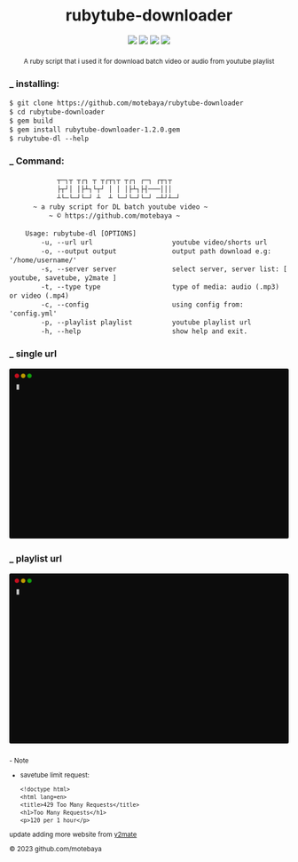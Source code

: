 <div align="center">

# rubytube-downloader

![](https://img.shields.io/badge/motebaya-blue?style=flat&logo=Coursera&logoColor=white)
![](https://img.shields.io/badge/ruby-package-red?logo=ruby)
![](https://img.shields.io/github/downloads/motebaya/yshort-downloader/total.svg?style=flat&color=green&logo=GoogleChrome&logoColor=yellow)
<a href="https://www.ruby-lang.org/en/" target="_blank"> ![](https://img.shields.io/badge/installing-ruby-orange?logo=linux&logoColor=black)</a>

<sub>A ruby script that i used it for download batch video or audio from youtube playlist</sub>
</div>

### _ installing:

```
$ git clone https://github.com/motebaya/rubytube-downloader
$ cd rubytube-downloader
$ gem build
$ gem install rubytube-downloader-1.2.0.gem
$ rubytube-dl --help
```

### _ Command:
```
            ┬─┐┬ ┬┌┐ ┬ ┬┌┬┐┬ ┬┌┐ ┌─┐ ┌┬┐┬  
            ├┬┘│ │├┴┐└┬┘ │ │ │├┴┐├┤───│││  
            ┴└─└─┘└─┘ ┴  ┴ └─┘└─┘└─┘ ─┴┘┴─┘
      ~ a ruby script for DL batch youtube video ~
          ~ © https://github.com/motebaya ~

    Usage: rubytube-dl [OPTIONS]
        -u, --url url                    youtube video/shorts url
        -o, --output output              output path download e.g: '/home/username/'
        -s, --server server              select server, server list: [ youtube, savetube, y2mate ]
        -t, --type type                  type of media: audio (.mp3) or video (.mp4)
        -c, --config                     using config from: 'config.yml'
        -p, --playlist playlist          youtube playlist url
        -h, --help                       show help and exit.
```

### _ single url
![from single](./src/demo1.svg)

### _ playlist url
![from playlist](./src/demo2.svg)

<sub>
- Note

- savetube limit request:

  <pre><code>&lt;!doctype html&gt;
  &lt;html lang=en&gt;
  &lt;title&gt;429 Too Many Requests&lt;/title&gt;
  &lt;h1&gt;Too Many Requests&lt;/h1&gt;
  &lt;p&gt;120 per 1 hour&lt;/p&gt;
  </code></pre>

update adding more website from <a href="https://www.y2mate.com/en560" target="_blank"> y2mate</a>
<br>

&copy; 2023 github.com/motebaya
</sub>

